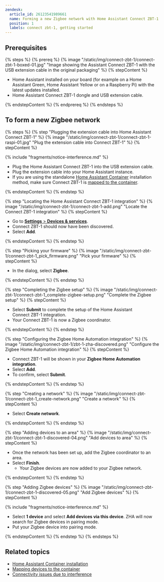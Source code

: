```yaml
---
zendesk:
  article_id: 26123541989661
  name: Forming a new Zigbee network with Home Assistant Connect ZBT-1
  position: 1
  labels: connect zbt-1, getting started
---
```


## Prerequisites

{% steps %}
{% prereq %}
{% image "/static/img/connect-zbt-1/connect-zbt-1-boxed-01.jpg" "Image showing the Assistant Connect&nbsp;ZBT-1 with the USB extension cable in the original packaging" %}
{% stepContent %}

- Home Assistant installed on your board (for example on a Home Assistant Green, Home Assistant Yellow or on a Raspberry Pi) with the latest updates installed.
- Home Assistant Connect&nbsp;ZBT-1 dongle and USB extension cable.

{% endstepContent %}
{% endprereq %}
{% endsteps %}

## To form a new Zigbee network

{% steps %}
{% step "Plugging the extension cable into Home Assistant Connect&nbsp;ZBT-1" %}
{% image "/static/img/connect-zbt-1/connect-zbt-1-raspi-01.jpg" "Plug the extension cable into Connect ZBT-1" %}
{% stepContent %}

{% include "fragments/notice-interference.md" %}

- Plug the Home Assistant Connect&nbsp;ZBT-1 into the USB extension cable.
- Plug the extension cable into your Home Assistant instance.
- If you are using the standalone [Home Assistant Container](https://www.home-assistant.io/docs/glossary/#home-assistant-container) installation method, make sure Connect ZBT-1 is [mapped to the container](https://www.home-assistant.io/installation/linux#exposing-devices).

{% endstepContent %}
{% endstep %}

{% step "Locating the Home Assistant Connect&nbsp;ZBT-1 integration" %}
{% image "/static/img/connect-zbt-1/connect-zbt-1-add.png" "Locate the Connect ZBT-1 integration" %}
{% stepContent %}

- Go to [**Settings** > **Devices & services**](https://my.home-assistant.io/redirect/integrations/).
- Connect ZBT-1 should now have been discovered.
- Select **Add**.

{% endstepContent %}
{% endstep %}

{% step "Picking your firmware" %}
{% image "/static/img/connect-zbt-1/connect-zbt-1_pick_firmware.png" "Pick your firmware" %}
{% stepContent %}

- In the dialog, select **Zigbee**.

{% endstepContent %}
{% endstep %}

{% step "Completing the Zigbee setup" %}
{% image "/static/img/connect-zbt-1/connect-zbt-1_complete-zigbee-setup.png" "Complete the Zigbee setup" %}
{% stepContent %}

- Select **Submit** to complete the setup of the Home Assistant Connect&nbsp;ZBT-1 integration.
- Your Connect ZBT-1 is now a Zigbee coordinator.

{% endstepContent %}
{% endstep %}

{% step "Configuring the Zigbee Home Automation integration" %}
{% image "/static/img/connect-zbt-1/zbt-1-zha-discovered.png" "Configure the Zigbee Home Automation integration" %}
{% stepContent %}

- Connect ZBT-1 will be shown in your **Zigbee Home Automation integration**.
- Select **Add**.
- To confirm, select **Submit**.

{% endstepContent %}
{% endstep %}

{% step "Creating a network" %}
{% image "/static/img/connect-zbt-1/connect-zbt-1_create-network.png" "Create a network" %}
{% stepContent %}

- Select **Create network**.

{% endstepContent %}
{% endstep %}

{% step "Adding devices to an area" %}
{% image "/static/img/connect-zbt-1/connect-zbt-1-discovered-04.png" "Add devices to area" %}
{% stepContent %}

- Once the network has been set up, add the Zigbee coordinator to an area.
- Select **Finish**.
  - Your Zigbee devices are now added to your Zigbee network.

{% endstepContent %}
{% endstep %}

{% step "Adding Zigbee devices" %}
{% image "/static/img/connect-zbt-1/connect-zbt-1-discovered-05.png" "Add Zigbee devices" %}
{% stepContent %}

{% include "fragments/notice-interference.md" %}

- Select **1 device** and select **Add devices via this device**. ZHA will now search for Zigbee devices in pairing mode.
- Put your Zigbee device into pairing mode.

{% endstepContent %}
{% endstep %}
{% endsteps %}

## Related topics

- [Home Assistant Container installation](https://www.home-assistant.io/docs/glossary/#home-assistant-container)
- [Mapping devices to the container](https://www.home-assistant.io/installation/linux#exposing-devices)
- [Connectivity issues due to interference](/hc/en-us/articles/26124431414557)